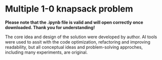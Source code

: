 # Multiple 1-0 knapsack problem

**Please note that the .ipynb file is valid and will open correctly once downloaded. Thank you for understanding!**

The core idea and design of the solution were developed by author. AI tools were used to assit with the code optimization, refactoring and improving readability, but all conceptual ideas and problem-solving approches, including many experiments, are original.
